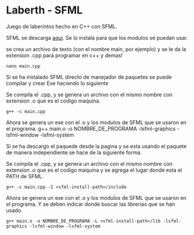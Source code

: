 # Laberth - SFML

Juego de laberintos hecho en C++ con SFML.

 SFML se descarga [aqui](https://www.sfml-dev.org/download/sfml/2.5.1). Se lo instala para que los modulos se puedan usar.

se crea un archivo de texto (con el nombre main, por ejemplo) y se le da la extension .cpp para programar en c++ y demas!

```
nano main.cpp
```

Si se ha instalado SFML directo de manejador de paquetes se puede compilar y crear Exe haciendo lo siguiente

Se compila el .cpp, y se genera un archivo con el mismo nombre con extension .o que es el codigo maquina.

```
g++ -c main.cpp
```

Ahora se genera un exe con el .o y los modulos de SFML que se usaron en el programa.
g++ main.o -o NOMBRE_DE_PROGRAMA -lsfml-graphics -lsfml-window -lsfml-system

Si se ha descargo el paquede desde la pagina y se esta usando el paquete de manera independiente se hace de la siguiente forma.

Se compila el .cpp, y se genera un archivo con el mismo nombre con extension .o que es el codigo maquina y se agrega el lugar donde esta el PATH de SFML.

```
g++ -c main.cpp -I <sfml-install-path>/include
```

Ahora se genera un exe con el .o y los modulos de SFML que se usaron en el programa. Y se deben indicar donde buscar las librerias que se han usado.

```
g++ main.o -o NOMBRE_DE_PROGRAMA -L <sfml-install-path>/lib -lsfml-graphics -lsfml-window -lsfml-system
```
